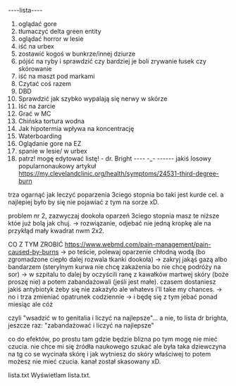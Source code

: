 ----lista----
1. oglądać gore
2. tłumaczyć delta green entity
3. oglądać horror w lesie
4. iść na urbex
5. zostawić kogoś w bunkrze/innej dziurze
6. pójść na ryby i sprawdzić czy bardziej je boli zrywanie łusek czy skórowanie
7. iść na maszt pod markami
8. Czytać coś razem
9. DBD
10. Sprawdzić jak szybko wypalają się nerwy w skórze
11. Iść na żarcie
12. Grać w MC
13. Chińska tortura wodna
14. Jak hipotermia wpływa na koncentrację 
15. Waterboarding
16. Oglądanie gore na EZ
17. spanie w lesie/ w urbex
18. patrz! mogę edytować listę! - dr. Bright
---- -_- ------
jakiś losowy popularnonaukowy artykuł
https://my.clevelandclinic.org/health/symptoms/24531-third-degree-burn



trza ogarnąć jak leczyć poparzenia 3ciego stopnia bo taki jest kurde cel. a najlepiej było by się nie pojawiać z tym na sorze xD.

problem nr 2, zazwyczaj dookoła oparzeń 3ciego stopnia masz te niższe któe już bolą jak chuj. -> rozwiązanie, odjebać nie jedną kropkę ale na przykłąd mały kwadrat nwm 2x2.

CO Z TYM ZROBIĆ
https://www.webmd.com/pain-management/pain-caused-by-burns
-> po teście, polewaj oparzenie chłodną wodą (bo zgromadzone ciepło dalej rozwala tkanki dookoła)
-> zakryj jakąś gazą albo bandarzem (sterylnym kurwa nie chcę zakażenia bo nie chcę podróży na sor)
-> w szpitalu to dalej by oczyścili ranę z kawałków martwej skóry (boże proszę nie) a potem zabandażowali (jeśli jest małe). czasem dostaniesz jakiś antybiotyk żeby się nie zakażyło ale whatevs i'll take my chances.
-> no i trza zmieniać opatrunek codziennie
-> i będę się z tym jebać ponad miesiąc ale cóż

czyli "wsadzić w to genitalia i liczyć na najlepsze"... a nie, to lista dr brighta, jeszcze raz:
"zabandażować i liczyć na najlepsze"

co do efektów, po prostu tam gdzie będzie blizna po tym mogę nie mieć czucia. nie chce mi się źródła naukowego szukać ale była taka dziewczyna na tg co se wycinała skórę i jak wytniesz do skóry właściwej to potem możesz nie mieć czucia. kanał został skasowany xD.

lista.txt
Wyświetlam lista.txt.

